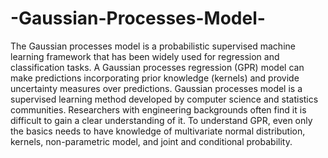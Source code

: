 # -Gaussian-Processes-Model-

The Gaussian processes model is a probabilistic supervised machine learning framework that has been widely used for regression and classification tasks. A Gaussian processes regression (GPR) model can make predictions incorporating prior knowledge (kernels) and provide uncertainty measures over predictions. Gaussian processes model is a supervised learning method developed by computer science and statistics communities. Researchers with engineering backgrounds often find it is difficult to gain a clear understanding of it. To understand GPR, even only the basics needs to have knowledge of multivariate normal distribution, kernels, non-parametric model, and joint and conditional probability.

